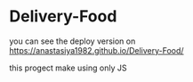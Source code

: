 # Delivery-Food
you can see the deploy version on https://anastasiya1982.github.io/Delivery-Food/

this progect make using only JS
